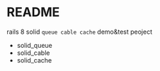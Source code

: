 # README

rails 8 solid `queue cable cache` demo&test peoject

+ solid_queue
+ solid_cable
+ solid_cache
